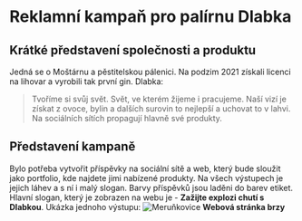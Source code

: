 
# Reklamní kampaň pro palírnu Dlabka
## Krátké představení společnosti a produktu
Jedná se o Moštárnu a pěstitelskou pálenici. Na podzim 2021 získali licenci na lihovar a vyrobili tak první gin. 
Dlabka: 
> Tvoříme si svůj svět. Svět, ve kterém žijeme i pracujeme.
Naší vizí je získat z ovoce, bylin a dalších surovin to nejlepší
a uchovat to v lahvi.
Na sociálních sítích propagují hlavně své produkty.
## Představení kampaně
Bylo potřeba vytvořit příspěvky na sociální sítě a web, který bude sloužit jako portfolio, kde najdete jimi nabízené produkty. Na všech výstupech je jejich láhev a s ní i malý slogan.
Barvy příspěvků jsou laděni do barev etiket. Hlavní slogan, který je zobrazen na webu je - **Zažijte explozi chutí s Dlabkou**.
Ukázka jednoho výstupu:
![Meruňkovice](/Výstupy/Apricot-grafika.jpg)
**Webová stránka brzy**

